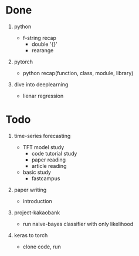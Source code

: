# Done

1. python
    - f-string recap
        - double '{}'
        - rearange

2. pytorch
    - python recap(function, class, module, library)

3. dive into deeplearning
    - lienar regression

# Todo

1. time-series forecasting
    - TFT model study
        - code tutorial study
        - paper reading
        - article reading
    - basic study
        - fastcampus

2. paper writing
    - introduction

3. project-kakaobank
    - run naive-bayes classifier with only likelihood

4. keras to torch
    - clone code, run
